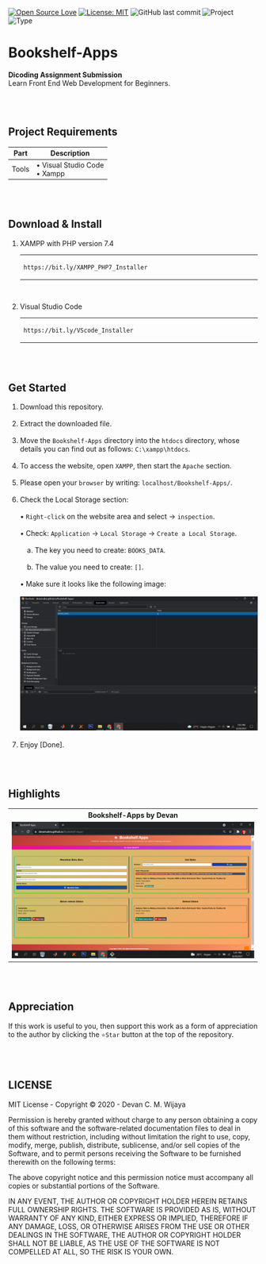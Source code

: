 [![Open Source Love](https://badges.frapsoft.com/os/v1/open-source.svg?style=flat)](https://github.com/ellerbrock/open-source-badges/)
[![License: MIT](https://img.shields.io/badge/License-MIT-blue.svg?logo=github&color=%23F7DF1E)](https://opensource.org/licenses/MIT)
![GitHub last commit](https://img.shields.io/github/last-commit/cakraawijaya/Bookshelf-Apps?logo=Codeforces&logoColor=white&color=%23F7DF1E)
![Project](https://img.shields.io/badge/Project-Website-light.svg?style=flat&logo=googlechrome&logoColor=white&color=%23F7DF1E)
![Type](https://img.shields.io/badge/Type-Course-light.svg?style=flat&logo=gitbook&logoColor=white&color=%23F7DF1E)

# Bookshelf-Apps
<strong>Dicoding Assignment Submission</strong><br>
Learn Front End Web Development for Beginners.

<br><br>

## Project Requirements
| Part | Description |
| --- | --- |
| Tools | • Visual Studio Code<br>• Xampp |

<br><br>

## Download & Install
1. XAMPP with PHP version 7.4

   <table><tr><td width="810">
   
   ```
   https://bit.ly/XAMPP_PHP7_Installer
   ```

   </td></tr></table><br>
   
2. Visual Studio Code

   <table><tr><td width="810">
   
   ```
   https://bit.ly/VScode_Installer
   ```

   </td></tr></table>

<br><br>

## Get Started
1. Download this repository.<br><br>
2. Extract the downloaded file.<br><br>
3. Move the ``` Bookshelf-Apps ``` directory into the ``` htdocs ``` directory, whose details you can find out as follows: ``` C:\xampp\htdocs ```.<br><br>
4. To access the website, open ``` XAMPP ```, then start the ``` Apache ``` section.<br><br>
5. Please open your ``` browser ``` by writing: ``` localhost/Bookshelf-Apps/ ```.<br><br>
6. Check the Local Storage section:<br><br>
   • ``` Right-click ``` on the website area and select -> ``` inspection ```.<br><br>
   • Check: ``` Application ``` -> ``` Local Storage ``` -> ``` Create a Local Storage ```.<br><br>
   &emsp;a. The key you need to create: ``` BOOKS_DATA ```.<br><br>
   &emsp;b. The value you need to create: ``` [] ```.<br><br>
   • Make sure it looks like the following image:<br><br><img width="810" src="assets/documentation/Local Storage.jpg" alt="local-storage"><br><br>
7. Enjoy [Done].
   
<br><br>

## Highlights
<table>
<tr>
<th width="840">Bookshelf-Apps by Devan</th>
</tr>
<tr>
<td><img src="assets/documentation/Bookshelf-Apps.jpg" alt="bookshelf-apps"></td>
</tr>
</table>

<br><br>

## Appreciation
If this work is useful to you, then support this work as a form of appreciation to the author by clicking the ``` ⭐Star ``` button at the top of the repository.

<br><br>

## LICENSE
MIT License - Copyright © 2020 - Devan C. M. Wijaya

Permission is hereby granted without charge to any person obtaining a copy of this software and the software-related documentation files to deal in them without restriction, including without limitation the right to use, copy, modify, merge, publish, distribute, sublicense, and/or sell copies of the Software, and to permit persons receiving the Software to be furnished therewith on the following terms:

The above copyright notice and this permission notice must accompany all copies or substantial portions of the Software.

IN ANY EVENT, THE AUTHOR OR COPYRIGHT HOLDER HEREIN RETAINS FULL OWNERSHIP RIGHTS. THE SOFTWARE IS PROVIDED AS IS, WITHOUT WARRANTY OF ANY KIND, EITHER EXPRESS OR IMPLIED, THEREFORE IF ANY DAMAGE, LOSS, OR OTHERWISE ARISES FROM THE USE OR OTHER DEALINGS IN THE SOFTWARE, THE AUTHOR OR COPYRIGHT HOLDER SHALL NOT BE LIABLE, AS THE USE OF THE SOFTWARE IS NOT COMPELLED AT ALL, SO THE RISK IS YOUR OWN.
